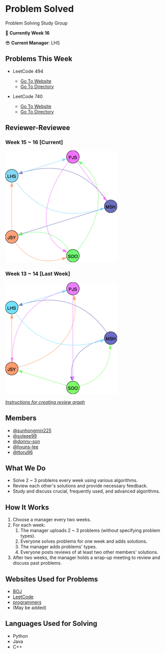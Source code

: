 # Problem Solved
Problem Solving Study Group


📌 **Currently Week 16**

😎 **Current Manager**: LHS

## Problems This Week
  - LeetCode 494
    - [Go To Website](https://leetcode.com/problems/target-sum/)
    - [Go To Directory](./LeetCode/494_target_sum/README.md)

  - LeetCode 740
    - [Go To Website](https://leetcode.com/problems/delete-and-earn/)
    - [Go To Directory](./LeetCode/740_delete_and_earn/README.md)

## Reviewer-Reviewee

### Week 15 ~ 16 [Current]

![Week15](./utils/graphs/Week15.png)


### Week 13 ~ 14 [Last Week]

![Week13](./utils/graphs/Week13.png)

[*Instructions for creating review graph*](https://github.com/sunhongmin225/problem-solved/blob/main/utils/README.md)

## Members
* [@sunhongmin225](https://github.com/sunhongmin225)
* [@soleee99](https://github.com/soleee99)
* [@donny-son](https://github.com/donny-son)
* [@hyuns-lee](https://github.com/hyuns-lee)
* [@ttoru96](https://github.com/ttoru96)

## What We Do
* Solve 2 ~ 3 problems every week using various algorithms.
* Review each other's solutions and provide necessary feedback.
* Study and discuss crucial, frequently used, and advanced algorithms.

## How It Works
1. Choose a manager every two weeks.
1. For each week:
	1. The manager uploads 2 ~ 3 problems (without specifying problem types).
	1. Everyone solves problems for one week and adds solutions.
	1. The manager adds problems' types.
	1. Everyone posts reviews of at least two other members' solutions.
1. After two weeks, the manager holds a wrap-up meeting to review and discuss past problems.

## Websites Used for Problems
* [BOJ](https://www.acmicpc.net)
* [LeetCode](https://leetcode.com)
* [programmers](https://programmers.co.kr)
* (May be added)

## Languages Used for Solving
* Python
* Java
* C++
